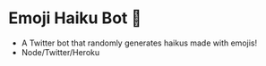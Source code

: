 # Emoji Haiku Bot 🤖
- A Twitter bot that randomly generates haikus made with emojis!
- Node/Twitter/Heroku
